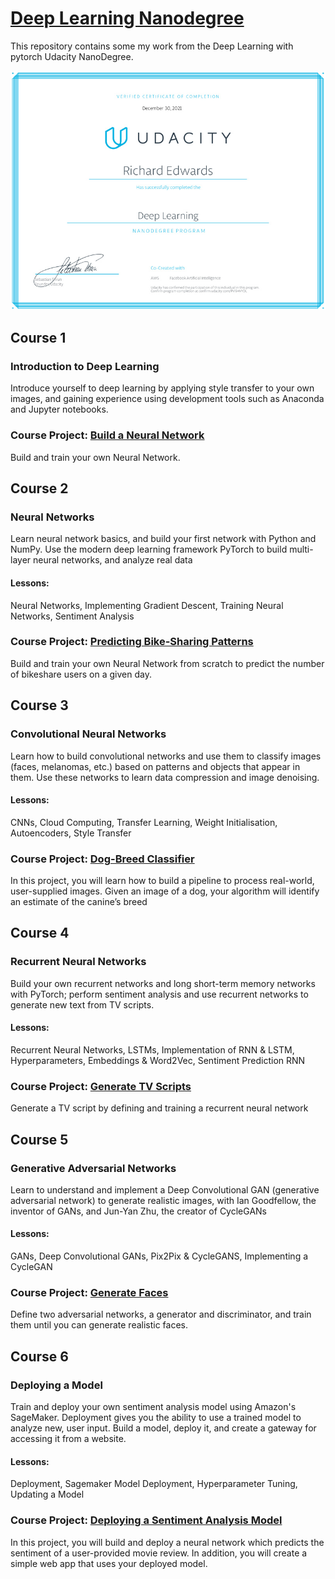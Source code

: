 # [Deep Learning Nanodegree](https://www.udacity.com/school-of-data-science) &nbsp;

This repository contains some my work from the Deep Learning with pytorch Udacity NanoDegree.


![Certificate](certif-2.jpg)


## Course 1

### Introduction to Deep Learning

Introduce yourself to deep learning by applying style transfer to your own images, and gaining experience
using development tools such as Anaconda and Jupyter notebooks.

### Course Project: [Build a Neural Network](https://github.com/edwards158/deep_learning_nano/tree/main/Neural_Nets/Sentiment_Classification_Projects.ipynb) &nbsp;
Build and train your own Neural Network.


## Course 2

### Neural Networks

Learn neural network basics, and build your first network with Python and NumPy. Use the modern deep learning framework PyTorch to build multi-layer neural networks, and analyze real data

#### Lessons: 
Neural Networks, Implementing Gradient Descent, Training Neural Networks, Sentiment Analysis

### Course Project: [Predicting Bike-Sharing Patterns](https://github.com/edwards158/deep_learning_nano/blob/main/project-bike-sharing/Predicting_bike_sharing_data.ipynb) &nbsp;
Build and train your own Neural Network from scratch to predict the number of bikeshare users on a given day.

## Course 3

### Convolutional Neural Networks

Learn how to build convolutional networks and use them to classify images (faces, melanomas, etc.) based on patterns and objects that appear in them. Use these networks to learn data compression and image denoising.

#### Lessons: 
CNNs, Cloud Computing, Transfer Learning, Weight Initialisation, Autoencoders, Style Transfer

### Course Project: [Dog-Breed Classifier](https://github.com/edwards158/deep_learning_nano/blob/main/project-dog-classification/dog_app.ipynb) &nbsp;
In this project, you will learn how to build a pipeline to process real-world, user-supplied images. Given an
image of a dog, your algorithm will identify an estimate of the canine’s breed

## Course 4

### Recurrent Neural Networks

Build your own recurrent networks and long short-term memory networks with PyTorch; perform sentiment analysis and use recurrent networks to generate new text from TV scripts.

#### Lessons: 
Recurrent Neural Networks, LSTMs, Implementation of RNN & LSTM, Hyperparameters, Embeddings & Word2Vec, Sentiment Prediction RNN

### Course Project: [Generate TV Scripts](https://github.com/riched158/deep_learning_nano/blob/main/project-tv-script-generation/dlnd_tv_script_generation.ipynb) &nbsp;
Generate a TV script by defining and training a recurrent neural network

## Course 5

### Generative Adversarial Networks

Learn to understand and implement a Deep Convolutional GAN (generative adversarial network) to generate realistic images, with Ian Goodfellow, the inventor of GANs, and Jun-Yan Zhu, the creator of CycleGANs

#### Lessons: 
GANs, Deep Convolutional GANs, Pix2Pix & CycleGANS, Implementing a CycleGAN

### Course Project: [Generate Faces](https://github.com/riched158/deep_learning_nano/blob/main/project-face-generation/dlnd_face_generation.ipynb) &nbsp;
Define two adversarial networks, a generator and discriminator, and train them until you can generate realistic faces.

## Course 6

### Deploying a Model

Train and deploy your own sentiment analysis model using Amazon's SageMaker. Deployment gives you the ability to use a trained model to analyze new, user input. Build a model, deploy it, and create a gateway for accessing it from a website.

#### Lessons: 
Deployment, Sagemaker Model Deployment, Hyperparameter Tuning, Updating a Model

### Course Project: [Deploying a Sentiment Analysis Model](https://github.com/riched158/deep_learning_nano/blob/main/Model_Deployment/SageMaker%20Project.ipynb) &nbsp;
In this project, you will build and deploy a neural network which predicts the sentiment of a user-provided movie review. In addition, you will create a simple web app that uses your deployed model.





